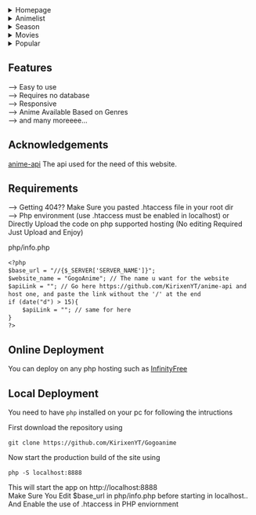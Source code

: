 <details>
<summary>Homepage</summary>
<p align="center">
  <img src="./readmeimage/homepage.png" alt="Homepage">
</p>
</details>

<details>
<summary>Animelist</summary>
<p align="center">
  <img src="./readmeimage/animelist.png" alt="list">
</p>
</details>

<details>
<summary>Season</summary>
<p align="center">
  <img src="./readmeimage/Newseason.png" alt="season">
</p>
</details>

<details>
<summary>Movies</summary>
<p align="center">
  <img src="./readmeimage/movies.png" alt="movies">
</p>
</details>

<details>
<summary>Popular</summary>
<p align="center">
  <img src="./readmeimage/Popular.png" alt="popular">
</p>
</details>



## Features 
--> Easy to use <br>
--> Requires no database<br>
--> Responsive<br>
--> Anime Available Based on Genres<br>
--> and many moreeee...

## Acknowledgements

[anime-api](https://github.com/kirixenyt/anime-api) The api used for the need of this website. 

## Requirements
--> Getting 404?? Make Sure you pasted .htaccess file in your root dir
<br>
--> Php environment (use .htaccess must be enabled in localhost) or Directly Upload the code on php supported hosting (No editing Required Just Upload and Enjoy)

php/info.php
```
<?php 
$base_url = "//{$_SERVER['SERVER_NAME']}";
$website_name = "GogoAnime"; // The name u want for the website
$apiLink = ""; // Go here https://github.com/KirixenYT/anime-api and host one, and paste the link without the '/' at the end
if (date("d") > 15){
    $apiLink = ""; // same for here
}
?>
```

## Online Deployment

You can deploy on any php hosting such as <a href="https://www.infinityfree.net/">InfinityFree</a>

## Local Deployment

You need to have `php` installed on your pc for following the intructions

First download the repository using
```
git clone https://github.com/KirixenYT/Gogoanime
```

Now start the production build of the site using
```
php -S localhost:8888
```

This will start the app on http://localhost:8888 <br>
Make Sure You Edit $base_url in php/info.php before starting in localhost.. <br>
And Enable the use of .htaccess in PHP enviornment
